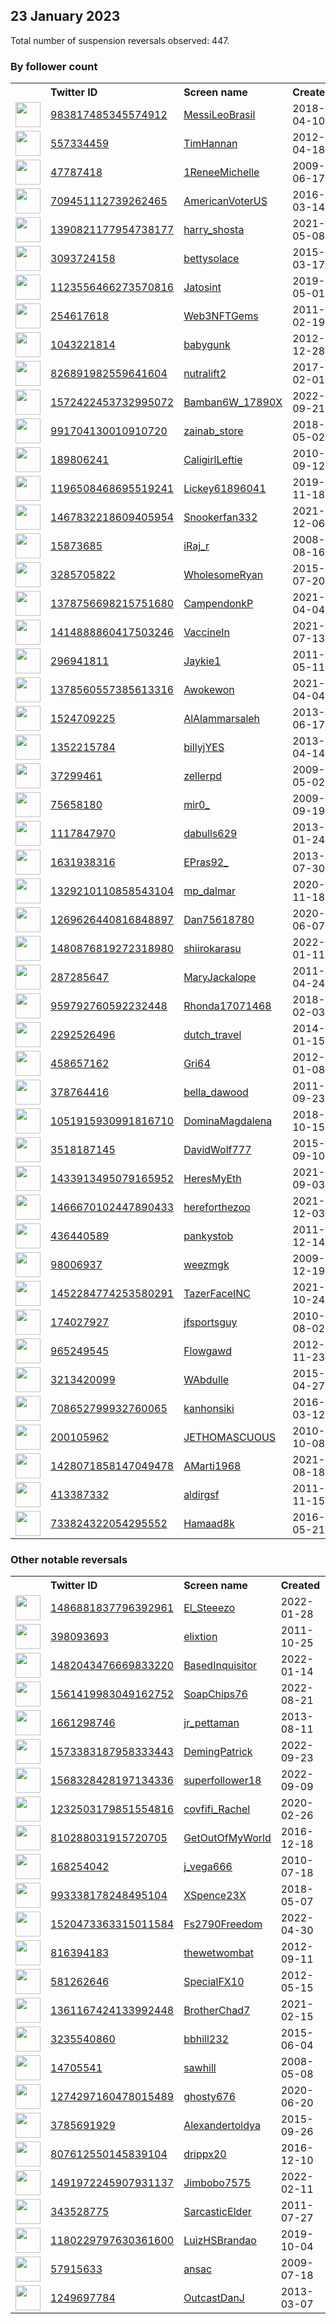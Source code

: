 
## 23 January 2023
Total number of suspension reversals observed: 447.

### By follower count
<table><tr><th></th><th align="left">Twitter ID</th><th align="left">Screen name</th>
<th align="left">Created</th><th align="left">Status</th><th align="left">Suspended</th><th align="left">Followers</th>
<tr><td><a href="https://pbs.twimg.com/profile_images/1609885524432490499/7IbpWkRw_normal.jpg"><img src="https://pbs.twimg.com/profile_images/1609885524432490499/7IbpWkRw_normal.jpg" width="40px" height="40px" align="center"/></a></td><td><a href="https://twitter.com/intent/user?user_id=983817485345574912">983817485345574912</a></td><td><a href="https://twitter.com/MessiLeoBrasil">MessiLeoBrasil</a></td><td>2018-04-10</td><td align="center">🚫</td><td>2023-01-18</td><td>158693</td></tr>
<tr><td><a href="https://pbs.twimg.com/profile_images/1630630808246517760/OZ96_vAZ_normal.jpg"><img src="https://pbs.twimg.com/profile_images/1630630808246517760/OZ96_vAZ_normal.jpg" width="40px" height="40px" align="center"/></a></td><td><a href="https://twitter.com/intent/user?user_id=557334459">557334459</a></td><td><a href="https://twitter.com/TimHannan">TimHannan</a></td><td>2012-04-18</td><td align="center"></td><td>2022-12-29</td><td>100381</td></tr>
<tr><td><a href="https://pbs.twimg.com/profile_images/1620583912173977601/4nbjJaDO_normal.jpg"><img src="https://pbs.twimg.com/profile_images/1620583912173977601/4nbjJaDO_normal.jpg" width="40px" height="40px" align="center"/></a></td><td><a href="https://twitter.com/intent/user?user_id=47787418">47787418</a></td><td><a href="https://twitter.com/1ReneeMichelle">1ReneeMichelle</a></td><td>2009-06-17</td><td align="center"></td><td>2022-11-15</td><td>57200</td></tr>
<tr><td><a href="https://pbs.twimg.com/profile_images/1618259640785174530/EVe6wSZH_normal.jpg"><img src="https://pbs.twimg.com/profile_images/1618259640785174530/EVe6wSZH_normal.jpg" width="40px" height="40px" align="center"/></a></td><td><a href="https://twitter.com/intent/user?user_id=709451112739262465">709451112739262465</a></td><td><a href="https://twitter.com/AmericanVoterUS">AmericanVoterUS</a></td><td>2016-03-14</td><td align="center"></td><td></td><td>38186</td></tr>
<tr><td><a href="https://pbs.twimg.com/profile_images/1629373990799302656/3vT4QMp0_normal.jpg"><img src="https://pbs.twimg.com/profile_images/1629373990799302656/3vT4QMp0_normal.jpg" width="40px" height="40px" align="center"/></a></td><td><a href="https://twitter.com/intent/user?user_id=1390821177954738177">1390821177954738177</a></td><td><a href="https://twitter.com/harry_shosta">harry_shosta</a></td><td>2021-05-08</td><td align="center"></td><td>2023-01-18</td><td>36480</td></tr>
<tr><td><a href="https://pbs.twimg.com/profile_images/1643669004341637120/izBccIlQ_normal.jpg"><img src="https://pbs.twimg.com/profile_images/1643669004341637120/izBccIlQ_normal.jpg" width="40px" height="40px" align="center"/></a></td><td><a href="https://twitter.com/intent/user?user_id=3093724158">3093724158</a></td><td><a href="https://twitter.com/bettysolace">bettysolace</a></td><td>2015-03-17</td><td align="center"></td><td>2022-09-16</td><td>34583</td></tr>
<tr><td><a href="https://pbs.twimg.com/profile_images/1626053654695518210/29qc9ALy_normal.jpg"><img src="https://pbs.twimg.com/profile_images/1626053654695518210/29qc9ALy_normal.jpg" width="40px" height="40px" align="center"/></a></td><td><a href="https://twitter.com/intent/user?user_id=1123556466273570816">1123556466273570816</a></td><td><a href="https://twitter.com/Jatosint">Jatosint</a></td><td>2019-05-01</td><td align="center"></td><td>2022-12-31</td><td>21933</td></tr>
<tr><td><a href="https://pbs.twimg.com/profile_images/1619393716208431107/rt9Pq5v9_normal.jpg"><img src="https://pbs.twimg.com/profile_images/1619393716208431107/rt9Pq5v9_normal.jpg" width="40px" height="40px" align="center"/></a></td><td><a href="https://twitter.com/intent/user?user_id=254617618">254617618</a></td><td><a href="https://twitter.com/Web3NFTGems">Web3NFTGems</a></td><td>2011-02-19</td><td align="center"></td><td>2023-01-10</td><td>17829</td></tr>
<tr><td><a href="https://pbs.twimg.com/profile_images/1602897132914024448/mu__y59z_normal.jpg"><img src="https://pbs.twimg.com/profile_images/1602897132914024448/mu__y59z_normal.jpg" width="40px" height="40px" align="center"/></a></td><td><a href="https://twitter.com/intent/user?user_id=1043221814">1043221814</a></td><td><a href="https://twitter.com/babygunk">babygunk</a></td><td>2012-12-28</td><td align="center"></td><td>2023-01-12</td><td>15019</td></tr>
<tr><td><a href="https://pbs.twimg.com/profile_images/854656098627977221/FsWQXl4j_normal.jpg"><img src="https://pbs.twimg.com/profile_images/854656098627977221/FsWQXl4j_normal.jpg" width="40px" height="40px" align="center"/></a></td><td><a href="https://twitter.com/intent/user?user_id=826891982559641604">826891982559641604</a></td><td><a href="https://twitter.com/nutralift2">nutralift2</a></td><td>2017-02-01</td><td align="center"></td><td>2023-01-18</td><td>13009</td></tr>
<tr><td><a href="https://pbs.twimg.com/profile_images/1604988947997655040/yrK7-oez_normal.jpg"><img src="https://pbs.twimg.com/profile_images/1604988947997655040/yrK7-oez_normal.jpg" width="40px" height="40px" align="center"/></a></td><td><a href="https://twitter.com/intent/user?user_id=1572422453732995072">1572422453732995072</a></td><td><a href="https://twitter.com/Bamban6W_17890X">Bamban6W_17890X</a></td><td>2022-09-21</td><td align="center"></td><td>2023-01-16</td><td>12871</td></tr>
<tr><td><a href="https://pbs.twimg.com/profile_images/1639970429921116161/l081VvXD_normal.jpg"><img src="https://pbs.twimg.com/profile_images/1639970429921116161/l081VvXD_normal.jpg" width="40px" height="40px" align="center"/></a></td><td><a href="https://twitter.com/intent/user?user_id=991704130010910720">991704130010910720</a></td><td><a href="https://twitter.com/zainab_store">zainab_store</a></td><td>2018-05-02</td><td align="center"></td><td>2023-01-18</td><td>12580</td></tr>
<tr><td><a href="https://pbs.twimg.com/profile_images/927972058297802752/OwtQKvqg_normal.jpg"><img src="https://pbs.twimg.com/profile_images/927972058297802752/OwtQKvqg_normal.jpg" width="40px" height="40px" align="center"/></a></td><td><a href="https://twitter.com/intent/user?user_id=189806241">189806241</a></td><td><a href="https://twitter.com/CaligirlLeftie">CaligirlLeftie</a></td><td>2010-09-12</td><td align="center"></td><td>2022-06-13</td><td>11962</td></tr>
<tr><td><a href="https://pbs.twimg.com/profile_images/1530752252494761984/IXzyRHOV_normal.jpg"><img src="https://pbs.twimg.com/profile_images/1530752252494761984/IXzyRHOV_normal.jpg" width="40px" height="40px" align="center"/></a></td><td><a href="https://twitter.com/intent/user?user_id=1196508468695519241">1196508468695519241</a></td><td><a href="https://twitter.com/Lickey61896041">Lickey61896041</a></td><td>2019-11-18</td><td align="center"></td><td>2023-01-18</td><td>9169</td></tr>
<tr><td><a href="https://pbs.twimg.com/profile_images/1570533323813916672/i4XlVNR__normal.jpg"><img src="https://pbs.twimg.com/profile_images/1570533323813916672/i4XlVNR__normal.jpg" width="40px" height="40px" align="center"/></a></td><td><a href="https://twitter.com/intent/user?user_id=1467832218609405954">1467832218609405954</a></td><td><a href="https://twitter.com/Snookerfan332">Snookerfan332</a></td><td>2021-12-06</td><td align="center"></td><td>2022-11-28</td><td>9064</td></tr>
<tr><td><a href="https://pbs.twimg.com/profile_images/1557178312245489664/ckF4jUwt_normal.jpg"><img src="https://pbs.twimg.com/profile_images/1557178312245489664/ckF4jUwt_normal.jpg" width="40px" height="40px" align="center"/></a></td><td><a href="https://twitter.com/intent/user?user_id=15873685">15873685</a></td><td><a href="https://twitter.com/iRaj_r">iRaj_r</a></td><td>2008-08-16</td><td align="center"></td><td>2023-01-18</td><td>8994</td></tr>
<tr><td><a href="https://pbs.twimg.com/profile_images/1528557809318625282/OVxRumSx_normal.jpg"><img src="https://pbs.twimg.com/profile_images/1528557809318625282/OVxRumSx_normal.jpg" width="40px" height="40px" align="center"/></a></td><td><a href="https://twitter.com/intent/user?user_id=3285705822">3285705822</a></td><td><a href="https://twitter.com/WholesomeRyan">WholesomeRyan</a></td><td>2015-07-20</td><td align="center">🔒</td><td>2022-10-28</td><td>8990</td></tr>
<tr><td><a href="https://pbs.twimg.com/profile_images/1642293188000985088/7qsb5IGS_normal.jpg"><img src="https://pbs.twimg.com/profile_images/1642293188000985088/7qsb5IGS_normal.jpg" width="40px" height="40px" align="center"/></a></td><td><a href="https://twitter.com/intent/user?user_id=1378756698215751680">1378756698215751680</a></td><td><a href="https://twitter.com/CampendonkP">CampendonkP</a></td><td>2021-04-04</td><td align="center"></td><td>2023-01-14</td><td>7284</td></tr>
<tr><td><a href="https://pbs.twimg.com/profile_images/1469044233034162178/FSGTcbZP_normal.jpg"><img src="https://pbs.twimg.com/profile_images/1469044233034162178/FSGTcbZP_normal.jpg" width="40px" height="40px" align="center"/></a></td><td><a href="https://twitter.com/intent/user?user_id=1414888860417503246">1414888860417503246</a></td><td><a href="https://twitter.com/VaccineIn">VaccineIn</a></td><td>2021-07-13</td><td align="center"></td><td>2022-10-29</td><td>7071</td></tr>
<tr><td><a href="https://pbs.twimg.com/profile_images/621036861876736000/sLZGNbTQ_normal.jpg"><img src="https://pbs.twimg.com/profile_images/621036861876736000/sLZGNbTQ_normal.jpg" width="40px" height="40px" align="center"/></a></td><td><a href="https://twitter.com/intent/user?user_id=296941811">296941811</a></td><td><a href="https://twitter.com/Jaykie1">Jaykie1</a></td><td>2011-05-11</td><td align="center"></td><td>2023-01-15</td><td>6980</td></tr>
<tr><td><a href="https://pbs.twimg.com/profile_images/1641888849793101825/poHrQNui_normal.png"><img src="https://pbs.twimg.com/profile_images/1641888849793101825/poHrQNui_normal.png" width="40px" height="40px" align="center"/></a></td><td><a href="https://twitter.com/intent/user?user_id=1378560557385613316">1378560557385613316</a></td><td><a href="https://twitter.com/Awokewon">Awokewon</a></td><td>2021-04-04</td><td align="center"></td><td>2023-01-18</td><td>6661</td></tr>
<tr><td><a href="https://pbs.twimg.com/profile_images/1628363681036640256/9t4fCQ08_normal.jpg"><img src="https://pbs.twimg.com/profile_images/1628363681036640256/9t4fCQ08_normal.jpg" width="40px" height="40px" align="center"/></a></td><td><a href="https://twitter.com/intent/user?user_id=1524709225">1524709225</a></td><td><a href="https://twitter.com/AlAlammarsaleh">AlAlammarsaleh</a></td><td>2013-06-17</td><td align="center"></td><td>2023-01-10</td><td>6058</td></tr>
<tr><td><a href="https://pbs.twimg.com/profile_images/631853417875374080/MNhJ18lM_normal.png"><img src="https://pbs.twimg.com/profile_images/631853417875374080/MNhJ18lM_normal.png" width="40px" height="40px" align="center"/></a></td><td><a href="https://twitter.com/intent/user?user_id=1352215784">1352215784</a></td><td><a href="https://twitter.com/billyjYES">billyjYES</a></td><td>2013-04-14</td><td align="center"></td><td></td><td>5952</td></tr>
<tr><td><a href="https://pbs.twimg.com/profile_images/1378495681657180160/7a6SVzvB_normal.jpg"><img src="https://pbs.twimg.com/profile_images/1378495681657180160/7a6SVzvB_normal.jpg" width="40px" height="40px" align="center"/></a></td><td><a href="https://twitter.com/intent/user?user_id=37299461">37299461</a></td><td><a href="https://twitter.com/zellerpd">zellerpd</a></td><td>2009-05-02</td><td align="center"></td><td>2023-01-04</td><td>5913</td></tr>
<tr><td><a href="https://pbs.twimg.com/profile_images/1397784541410992130/zOw9Pzwd_normal.jpg"><img src="https://pbs.twimg.com/profile_images/1397784541410992130/zOw9Pzwd_normal.jpg" width="40px" height="40px" align="center"/></a></td><td><a href="https://twitter.com/intent/user?user_id=75658180">75658180</a></td><td><a href="https://twitter.com/mir0_">mir0_</a></td><td>2009-09-19</td><td align="center"></td><td>2023-01-18</td><td>5384</td></tr>
<tr><td><a href="https://pbs.twimg.com/profile_images/1520245048612433920/P_cVXcaK_normal.jpg"><img src="https://pbs.twimg.com/profile_images/1520245048612433920/P_cVXcaK_normal.jpg" width="40px" height="40px" align="center"/></a></td><td><a href="https://twitter.com/intent/user?user_id=1117847970">1117847970</a></td><td><a href="https://twitter.com/dabulls629">dabulls629</a></td><td>2013-01-24</td><td align="center"></td><td>2023-01-12</td><td>5256</td></tr>
<tr><td><a href="https://pbs.twimg.com/profile_images/1532065535227498497/ZY__NOK0_normal.jpg"><img src="https://pbs.twimg.com/profile_images/1532065535227498497/ZY__NOK0_normal.jpg" width="40px" height="40px" align="center"/></a></td><td><a href="https://twitter.com/intent/user?user_id=1631938316">1631938316</a></td><td><a href="https://twitter.com/EPras92_">EPras92_</a></td><td>2013-07-30</td><td align="center"></td><td>2022-11-17</td><td>5202</td></tr>
<tr><td><a href="https://pbs.twimg.com/profile_images/1608681545036070913/JkyJhEb7_normal.jpg"><img src="https://pbs.twimg.com/profile_images/1608681545036070913/JkyJhEb7_normal.jpg" width="40px" height="40px" align="center"/></a></td><td><a href="https://twitter.com/intent/user?user_id=1329210110858543104">1329210110858543104</a></td><td><a href="https://twitter.com/mp_dalmar">mp_dalmar</a></td><td>2020-11-18</td><td align="center"></td><td>2023-01-15</td><td>5170</td></tr>
<tr><td><a href="https://pbs.twimg.com/profile_images/1310103037516476420/MUB-BYph_normal.jpg"><img src="https://pbs.twimg.com/profile_images/1310103037516476420/MUB-BYph_normal.jpg" width="40px" height="40px" align="center"/></a></td><td><a href="https://twitter.com/intent/user?user_id=1269626440816848897">1269626440816848897</a></td><td><a href="https://twitter.com/Dan75618780">Dan75618780</a></td><td>2020-06-07</td><td align="center">🚫</td><td>2023-01-19</td><td>5054</td></tr>
<tr><td><a href="https://pbs.twimg.com/profile_images/1631828187339452416/iiGNetRx_normal.jpg"><img src="https://pbs.twimg.com/profile_images/1631828187339452416/iiGNetRx_normal.jpg" width="40px" height="40px" align="center"/></a></td><td><a href="https://twitter.com/intent/user?user_id=1480876819272318980">1480876819272318980</a></td><td><a href="https://twitter.com/shiirokarasu">shiirokarasu</a></td><td>2022-01-11</td><td align="center"></td><td>2023-01-07</td><td>4597</td></tr>
<tr><td><a href="https://pbs.twimg.com/profile_images/1483467908953120772/-C4YXKHL_normal.jpg"><img src="https://pbs.twimg.com/profile_images/1483467908953120772/-C4YXKHL_normal.jpg" width="40px" height="40px" align="center"/></a></td><td><a href="https://twitter.com/intent/user?user_id=287285647">287285647</a></td><td><a href="https://twitter.com/MaryJackalope">MaryJackalope</a></td><td>2011-04-24</td><td align="center"></td><td>2023-01-15</td><td>4101</td></tr>
<tr><td><a href="https://pbs.twimg.com/profile_images/1542544393197977601/uiMjUc-W_normal.jpg"><img src="https://pbs.twimg.com/profile_images/1542544393197977601/uiMjUc-W_normal.jpg" width="40px" height="40px" align="center"/></a></td><td><a href="https://twitter.com/intent/user?user_id=959792760592232448">959792760592232448</a></td><td><a href="https://twitter.com/Rhonda17071468">Rhonda17071468</a></td><td>2018-02-03</td><td align="center"></td><td>2022-10-29</td><td>4066</td></tr>
<tr><td><a href="https://pbs.twimg.com/profile_images/1379425799132958733/uJ1R6gcU_normal.jpg"><img src="https://pbs.twimg.com/profile_images/1379425799132958733/uJ1R6gcU_normal.jpg" width="40px" height="40px" align="center"/></a></td><td><a href="https://twitter.com/intent/user?user_id=2292526496">2292526496</a></td><td><a href="https://twitter.com/dutch_travel">dutch_travel</a></td><td>2014-01-15</td><td align="center"></td><td>2023-01-15</td><td>3903</td></tr>
<tr><td><a href="https://pbs.twimg.com/profile_images/1618485684511055872/4yvVGRDN_normal.jpg"><img src="https://pbs.twimg.com/profile_images/1618485684511055872/4yvVGRDN_normal.jpg" width="40px" height="40px" align="center"/></a></td><td><a href="https://twitter.com/intent/user?user_id=458657162">458657162</a></td><td><a href="https://twitter.com/Gri64">Gri64</a></td><td>2012-01-08</td><td align="center"></td><td></td><td>3687</td></tr>
<tr><td><a href="https://pbs.twimg.com/profile_images/1642245561884475392/p6sdsEQ4_normal.jpg"><img src="https://pbs.twimg.com/profile_images/1642245561884475392/p6sdsEQ4_normal.jpg" width="40px" height="40px" align="center"/></a></td><td><a href="https://twitter.com/intent/user?user_id=378764416">378764416</a></td><td><a href="https://twitter.com/bella_dawood">bella_dawood</a></td><td>2011-09-23</td><td align="center"></td><td>2023-01-15</td><td>3581</td></tr>
<tr><td><a href="https://pbs.twimg.com/profile_images/1576941115990835200/HNMdqebj_normal.jpg"><img src="https://pbs.twimg.com/profile_images/1576941115990835200/HNMdqebj_normal.jpg" width="40px" height="40px" align="center"/></a></td><td><a href="https://twitter.com/intent/user?user_id=1051915930991816710">1051915930991816710</a></td><td><a href="https://twitter.com/DominaMagdalena">DominaMagdalena</a></td><td>2018-10-15</td><td align="center">🔒</td><td>2023-01-17</td><td>3424</td></tr>
<tr><td><a href="https://pbs.twimg.com/profile_images/642042175237173248/UNAI88pR_normal.jpg"><img src="https://pbs.twimg.com/profile_images/642042175237173248/UNAI88pR_normal.jpg" width="40px" height="40px" align="center"/></a></td><td><a href="https://twitter.com/intent/user?user_id=3518187145">3518187145</a></td><td><a href="https://twitter.com/DavidWolf777">DavidWolf777</a></td><td>2015-09-10</td><td align="center"></td><td>2022-09-22</td><td>3281</td></tr>
<tr><td><a href="https://pbs.twimg.com/profile_images/1638363327788371970/Y8wquvB-_normal.jpg"><img src="https://pbs.twimg.com/profile_images/1638363327788371970/Y8wquvB-_normal.jpg" width="40px" height="40px" align="center"/></a></td><td><a href="https://twitter.com/intent/user?user_id=1433913495079165952">1433913495079165952</a></td><td><a href="https://twitter.com/HeresMyEth">HeresMyEth</a></td><td>2021-09-03</td><td align="center"></td><td>2023-01-16</td><td>3172</td></tr>
<tr><td><a href="https://pbs.twimg.com/profile_images/1642356830029377536/m0ZwEU4i_normal.jpg"><img src="https://pbs.twimg.com/profile_images/1642356830029377536/m0ZwEU4i_normal.jpg" width="40px" height="40px" align="center"/></a></td><td><a href="https://twitter.com/intent/user?user_id=1466670102447890433">1466670102447890433</a></td><td><a href="https://twitter.com/hereforthezoo">hereforthezoo</a></td><td>2021-12-03</td><td align="center"></td><td>2023-01-17</td><td>3160</td></tr>
<tr><td><a href="https://pbs.twimg.com/profile_images/1617548500237180928/n4ESv4tV_normal.jpg"><img src="https://pbs.twimg.com/profile_images/1617548500237180928/n4ESv4tV_normal.jpg" width="40px" height="40px" align="center"/></a></td><td><a href="https://twitter.com/intent/user?user_id=436440589">436440589</a></td><td><a href="https://twitter.com/pankystob">pankystob</a></td><td>2011-12-14</td><td align="center"></td><td></td><td>3123</td></tr>
<tr><td><a href="https://pbs.twimg.com/profile_images/1077551666071711744/xzpZc_WE_normal.jpg"><img src="https://pbs.twimg.com/profile_images/1077551666071711744/xzpZc_WE_normal.jpg" width="40px" height="40px" align="center"/></a></td><td><a href="https://twitter.com/intent/user?user_id=98006937">98006937</a></td><td><a href="https://twitter.com/weezmgk">weezmgk</a></td><td>2009-12-19</td><td align="center"></td><td>2022-11-02</td><td>3113</td></tr>
<tr><td><a href="https://pbs.twimg.com/profile_images/1619008000668176385/LmmzFY3q_normal.jpg"><img src="https://pbs.twimg.com/profile_images/1619008000668176385/LmmzFY3q_normal.jpg" width="40px" height="40px" align="center"/></a></td><td><a href="https://twitter.com/intent/user?user_id=1452284774253580291">1452284774253580291</a></td><td><a href="https://twitter.com/TazerFaceINC">TazerFaceINC</a></td><td>2021-10-24</td><td align="center"></td><td>2023-01-18</td><td>3065</td></tr>
<tr><td><a href="https://pbs.twimg.com/profile_images/1641860356019716096/kYwzDfke_normal.jpg"><img src="https://pbs.twimg.com/profile_images/1641860356019716096/kYwzDfke_normal.jpg" width="40px" height="40px" align="center"/></a></td><td><a href="https://twitter.com/intent/user?user_id=174027927">174027927</a></td><td><a href="https://twitter.com/jfsportsguy">jfsportsguy</a></td><td>2010-08-02</td><td align="center"></td><td>2023-01-18</td><td>2764</td></tr>
<tr><td><a href="https://pbs.twimg.com/profile_images/1642995186337816579/rjHLvMjk_normal.jpg"><img src="https://pbs.twimg.com/profile_images/1642995186337816579/rjHLvMjk_normal.jpg" width="40px" height="40px" align="center"/></a></td><td><a href="https://twitter.com/intent/user?user_id=965249545">965249545</a></td><td><a href="https://twitter.com/Flowgawd">Flowgawd</a></td><td>2012-11-23</td><td align="center">🔒</td><td>2023-01-08</td><td>2655</td></tr>
<tr><td><a href="https://pbs.twimg.com/profile_images/1202119976548753408/Pzv54m3W_normal.jpg"><img src="https://pbs.twimg.com/profile_images/1202119976548753408/Pzv54m3W_normal.jpg" width="40px" height="40px" align="center"/></a></td><td><a href="https://twitter.com/intent/user?user_id=3213420099">3213420099</a></td><td><a href="https://twitter.com/WAbdulle">WAbdulle</a></td><td>2015-04-27</td><td align="center"></td><td>2023-01-15</td><td>2582</td></tr>
<tr><td><a href="https://pbs.twimg.com/profile_images/1302265955557371904/bjzmKNBS_normal.jpg"><img src="https://pbs.twimg.com/profile_images/1302265955557371904/bjzmKNBS_normal.jpg" width="40px" height="40px" align="center"/></a></td><td><a href="https://twitter.com/intent/user?user_id=708652799932760065">708652799932760065</a></td><td><a href="https://twitter.com/kanhonsiki">kanhonsiki</a></td><td>2016-03-12</td><td align="center">🚫</td><td>2023-01-19</td><td>2479</td></tr>
<tr><td><a href="https://pbs.twimg.com/profile_images/1570825137200439301/e_mtOyIB_normal.jpg"><img src="https://pbs.twimg.com/profile_images/1570825137200439301/e_mtOyIB_normal.jpg" width="40px" height="40px" align="center"/></a></td><td><a href="https://twitter.com/intent/user?user_id=200105962">200105962</a></td><td><a href="https://twitter.com/JETHOMASCUOUS">JETHOMASCUOUS</a></td><td>2010-10-08</td><td align="center"></td><td>2022-10-02</td><td>2443</td></tr>
<tr><td><a href="https://pbs.twimg.com/profile_images/1580271971622965252/8FmjqGwC_normal.jpg"><img src="https://pbs.twimg.com/profile_images/1580271971622965252/8FmjqGwC_normal.jpg" width="40px" height="40px" align="center"/></a></td><td><a href="https://twitter.com/intent/user?user_id=1428071858147049478">1428071858147049478</a></td><td><a href="https://twitter.com/AMarti1968">AMarti1968</a></td><td>2021-08-18</td><td align="center"></td><td>2022-12-07</td><td>2394</td></tr>
<tr><td><a href="https://pbs.twimg.com/profile_images/1436005586169180162/y_a94rwW_normal.jpg"><img src="https://pbs.twimg.com/profile_images/1436005586169180162/y_a94rwW_normal.jpg" width="40px" height="40px" align="center"/></a></td><td><a href="https://twitter.com/intent/user?user_id=413387332">413387332</a></td><td><a href="https://twitter.com/aldirgsf">aldirgsf</a></td><td>2011-11-15</td><td align="center"></td><td>2022-07-03</td><td>2375</td></tr>
<tr><td><a href="https://pbs.twimg.com/profile_images/1642217539978555393/ZJ7Qcmv4_normal.jpg"><img src="https://pbs.twimg.com/profile_images/1642217539978555393/ZJ7Qcmv4_normal.jpg" width="40px" height="40px" align="center"/></a></td><td><a href="https://twitter.com/intent/user?user_id=733824322054295552">733824322054295552</a></td><td><a href="https://twitter.com/Hamaad8k">Hamaad8k</a></td><td>2016-05-21</td><td align="center"></td><td>2023-01-13</td><td>2335</td></tr>
</table>

### Other notable reversals
<table><tr><th></th><th align="left">Twitter ID</th><th align="left">Screen name</th>
<th align="left">Created</th><th align="left">Status</th><th align="left">Suspended</th><th align="left">Followers</th>
<tr><td><a href="https://pbs.twimg.com/profile_images/1643401688542478336/-qYWtEuf_normal.jpg"><img src="https://pbs.twimg.com/profile_images/1643401688542478336/-qYWtEuf_normal.jpg" width="40px" height="40px" align="center"/></a></td><td><a href="https://twitter.com/intent/user?user_id=1486881837796392961">1486881837796392961</a></td><td><a href="https://twitter.com/El_Steeezo">El_Steeezo</a></td><td>2022-01-28</td><td align="center"></td><td>2023-01-12</td><td>1314</td></tr>
<tr><td><a href="https://pbs.twimg.com/profile_images/1606438689/face_pic_normal.jpg"><img src="https://pbs.twimg.com/profile_images/1606438689/face_pic_normal.jpg" width="40px" height="40px" align="center"/></a></td><td><a href="https://twitter.com/intent/user?user_id=398093693">398093693</a></td><td><a href="https://twitter.com/elixtion">elixtion</a></td><td>2011-10-25</td><td align="center">🚫</td><td>2023-01-15</td><td>79</td></tr>
<tr><td><a href="https://pbs.twimg.com/profile_images/1492838194852806659/nCKsUfvn_normal.jpg"><img src="https://pbs.twimg.com/profile_images/1492838194852806659/nCKsUfvn_normal.jpg" width="40px" height="40px" align="center"/></a></td><td><a href="https://twitter.com/intent/user?user_id=1482043476669833220">1482043476669833220</a></td><td><a href="https://twitter.com/BasedInquisitor">BasedInquisitor</a></td><td>2022-01-14</td><td align="center"></td><td>2023-01-15</td><td>13</td></tr>
<tr><td><a href="https://pbs.twimg.com/profile_images/1569952373547622400/6KECHPan_normal.jpg"><img src="https://pbs.twimg.com/profile_images/1569952373547622400/6KECHPan_normal.jpg" width="40px" height="40px" align="center"/></a></td><td><a href="https://twitter.com/intent/user?user_id=1561419983049162752">1561419983049162752</a></td><td><a href="https://twitter.com/SoapChips76">SoapChips76</a></td><td>2022-08-21</td><td align="center"></td><td>2023-01-15</td><td>399</td></tr>
<tr><td><a href="https://pbs.twimg.com/profile_images/1524231350382903296/UYSu-Y4M_normal.jpg"><img src="https://pbs.twimg.com/profile_images/1524231350382903296/UYSu-Y4M_normal.jpg" width="40px" height="40px" align="center"/></a></td><td><a href="https://twitter.com/intent/user?user_id=1661298746">1661298746</a></td><td><a href="https://twitter.com/jr_pettaman">jr_pettaman</a></td><td>2013-08-11</td><td align="center"></td><td>2022-12-24</td><td>1064</td></tr>
<tr><td><a href="https://pbs.twimg.com/profile_images/1588598024258789376/7Hg83DuN_normal.jpg"><img src="https://pbs.twimg.com/profile_images/1588598024258789376/7Hg83DuN_normal.jpg" width="40px" height="40px" align="center"/></a></td><td><a href="https://twitter.com/intent/user?user_id=1573383187958333443">1573383187958333443</a></td><td><a href="https://twitter.com/DemingPatrick">DemingPatrick</a></td><td>2022-09-23</td><td align="center"></td><td>2022-12-16</td><td>153</td></tr>
<tr><td><a href="https://pbs.twimg.com/profile_images/1638646527433244675/du4KApw3_normal.jpg"><img src="https://pbs.twimg.com/profile_images/1638646527433244675/du4KApw3_normal.jpg" width="40px" height="40px" align="center"/></a></td><td><a href="https://twitter.com/intent/user?user_id=1568328428197134336">1568328428197134336</a></td><td><a href="https://twitter.com/superfollower18">superfollower18</a></td><td>2022-09-09</td><td align="center">🔒</td><td>2023-01-19</td><td>32</td></tr>
<tr><td><a href="https://pbs.twimg.com/profile_images/1232505779527311366/3Evv4nV2_normal.jpg"><img src="https://pbs.twimg.com/profile_images/1232505779527311366/3Evv4nV2_normal.jpg" width="40px" height="40px" align="center"/></a></td><td><a href="https://twitter.com/intent/user?user_id=1232503179851554816">1232503179851554816</a></td><td><a href="https://twitter.com/covfifi_Rachel">covfifi_Rachel</a></td><td>2020-02-26</td><td align="center"></td><td>2023-01-14</td><td>160</td></tr>
<tr><td><a href="https://pbs.twimg.com/profile_images/1232386996540264450/i5FiapvL_normal.jpg"><img src="https://pbs.twimg.com/profile_images/1232386996540264450/i5FiapvL_normal.jpg" width="40px" height="40px" align="center"/></a></td><td><a href="https://twitter.com/intent/user?user_id=810288031915720705">810288031915720705</a></td><td><a href="https://twitter.com/GetOutOfMyWorld">GetOutOfMyWorld</a></td><td>2016-12-18</td><td align="center"></td><td>2022-12-07</td><td>706</td></tr>
<tr><td><a href="https://pbs.twimg.com/profile_images/609916699668709376/-TGf72Cy_normal.jpg"><img src="https://pbs.twimg.com/profile_images/609916699668709376/-TGf72Cy_normal.jpg" width="40px" height="40px" align="center"/></a></td><td><a href="https://twitter.com/intent/user?user_id=168254042">168254042</a></td><td><a href="https://twitter.com/j_vega666">j_vega666</a></td><td>2010-07-18</td><td align="center"></td><td>2023-01-17</td><td>38</td></tr>
<tr><td><a href="https://pbs.twimg.com/profile_images/1286145390811598848/3e_43_dA_normal.jpg"><img src="https://pbs.twimg.com/profile_images/1286145390811598848/3e_43_dA_normal.jpg" width="40px" height="40px" align="center"/></a></td><td><a href="https://twitter.com/intent/user?user_id=993338178248495104">993338178248495104</a></td><td><a href="https://twitter.com/XSpence23X">XSpence23X</a></td><td>2018-05-07</td><td align="center"></td><td>2023-01-13</td><td>180</td></tr>
<tr><td><a href="https://pbs.twimg.com/profile_images/1600589580687794178/38eELN5a_normal.jpg"><img src="https://pbs.twimg.com/profile_images/1600589580687794178/38eELN5a_normal.jpg" width="40px" height="40px" align="center"/></a></td><td><a href="https://twitter.com/intent/user?user_id=1520473363315011584">1520473363315011584</a></td><td><a href="https://twitter.com/Fs2790Freedom">Fs2790Freedom</a></td><td>2022-04-30</td><td align="center"></td><td>2023-01-18</td><td>768</td></tr>
<tr><td><a href="https://pbs.twimg.com/profile_images/1590135323471876103/IFwXxyHh_normal.jpg"><img src="https://pbs.twimg.com/profile_images/1590135323471876103/IFwXxyHh_normal.jpg" width="40px" height="40px" align="center"/></a></td><td><a href="https://twitter.com/intent/user?user_id=816394183">816394183</a></td><td><a href="https://twitter.com/thewetwombat">thewetwombat</a></td><td>2012-09-11</td><td align="center"></td><td>2023-01-13</td><td>599</td></tr>
<tr><td><a href="https://pbs.twimg.com/profile_images/1617561221678481416/kyhWick5_normal.jpg"><img src="https://pbs.twimg.com/profile_images/1617561221678481416/kyhWick5_normal.jpg" width="40px" height="40px" align="center"/></a></td><td><a href="https://twitter.com/intent/user?user_id=581262646">581262646</a></td><td><a href="https://twitter.com/SpecialFX10">SpecialFX10</a></td><td>2012-05-15</td><td align="center"></td><td>2023-01-10</td><td>146</td></tr>
<tr><td><a href="https://pbs.twimg.com/profile_images/1558494402498236420/Kbxx7o0z_normal.jpg"><img src="https://pbs.twimg.com/profile_images/1558494402498236420/Kbxx7o0z_normal.jpg" width="40px" height="40px" align="center"/></a></td><td><a href="https://twitter.com/intent/user?user_id=1361167424133992448">1361167424133992448</a></td><td><a href="https://twitter.com/BrotherChad7">BrotherChad7</a></td><td>2021-02-15</td><td align="center"></td><td>2023-01-16</td><td>916</td></tr>
<tr><td><a href="https://pbs.twimg.com/profile_images/1409287188508930050/eKQUIdER_normal.jpg"><img src="https://pbs.twimg.com/profile_images/1409287188508930050/eKQUIdER_normal.jpg" width="40px" height="40px" align="center"/></a></td><td><a href="https://twitter.com/intent/user?user_id=3235540860">3235540860</a></td><td><a href="https://twitter.com/bbhill232">bbhill232</a></td><td>2015-06-04</td><td align="center"></td><td>2022-12-15</td><td>552</td></tr>
<tr><td><a href="https://pbs.twimg.com/profile_images/1548111206333837312/68gvkc-Z_normal.jpg"><img src="https://pbs.twimg.com/profile_images/1548111206333837312/68gvkc-Z_normal.jpg" width="40px" height="40px" align="center"/></a></td><td><a href="https://twitter.com/intent/user?user_id=14705541">14705541</a></td><td><a href="https://twitter.com/sawhill">sawhill</a></td><td>2008-05-08</td><td align="center"></td><td>2023-01-18</td><td>1076</td></tr>
<tr><td><a href="https://pbs.twimg.com/profile_images/1624606630515191808/GZ44qrbo_normal.jpg"><img src="https://pbs.twimg.com/profile_images/1624606630515191808/GZ44qrbo_normal.jpg" width="40px" height="40px" align="center"/></a></td><td><a href="https://twitter.com/intent/user?user_id=1274297160478015489">1274297160478015489</a></td><td><a href="https://twitter.com/ghosty676">ghosty676</a></td><td>2020-06-20</td><td align="center">🚫</td><td>2023-01-18</td><td>323</td></tr>
<tr><td><a href="https://pbs.twimg.com/profile_images/1327456888234061824/V6xhB9Px_normal.jpg"><img src="https://pbs.twimg.com/profile_images/1327456888234061824/V6xhB9Px_normal.jpg" width="40px" height="40px" align="center"/></a></td><td><a href="https://twitter.com/intent/user?user_id=3785691929">3785691929</a></td><td><a href="https://twitter.com/Alexandertoldya">Alexandertoldya</a></td><td>2015-09-26</td><td align="center"></td><td>2023-01-18</td><td>52</td></tr>
<tr><td><a href="https://pbs.twimg.com/profile_images/1625752164860559362/dsmQFHvw_normal.jpg"><img src="https://pbs.twimg.com/profile_images/1625752164860559362/dsmQFHvw_normal.jpg" width="40px" height="40px" align="center"/></a></td><td><a href="https://twitter.com/intent/user?user_id=807612550145839104">807612550145839104</a></td><td><a href="https://twitter.com/drippx20">drippx20</a></td><td>2016-12-10</td><td align="center"></td><td>2023-01-17</td><td>259</td></tr>
<tr><td><a href="https://pbs.twimg.com/profile_images/1620447205562908672/MBSWeI5E_normal.jpg"><img src="https://pbs.twimg.com/profile_images/1620447205562908672/MBSWeI5E_normal.jpg" width="40px" height="40px" align="center"/></a></td><td><a href="https://twitter.com/intent/user?user_id=1491972245907931137">1491972245907931137</a></td><td><a href="https://twitter.com/Jimbobo7575">Jimbobo7575</a></td><td>2022-02-11</td><td align="center"></td><td>2022-12-03</td><td>313</td></tr>
<tr><td><a href="https://pbs.twimg.com/profile_images/1582223523581394944/fBOxHq05_normal.jpg"><img src="https://pbs.twimg.com/profile_images/1582223523581394944/fBOxHq05_normal.jpg" width="40px" height="40px" align="center"/></a></td><td><a href="https://twitter.com/intent/user?user_id=343528775">343528775</a></td><td><a href="https://twitter.com/SarcasticElder">SarcasticElder</a></td><td>2011-07-27</td><td align="center"></td><td>2023-01-18</td><td>620</td></tr>
<tr><td><a href="https://pbs.twimg.com/profile_images/1470978957176627200/WWWMUg6N_normal.jpg"><img src="https://pbs.twimg.com/profile_images/1470978957176627200/WWWMUg6N_normal.jpg" width="40px" height="40px" align="center"/></a></td><td><a href="https://twitter.com/intent/user?user_id=1180229797630361600">1180229797630361600</a></td><td><a href="https://twitter.com/LuizHSBrandao">LuizHSBrandao</a></td><td>2019-10-04</td><td align="center"></td><td>2022-12-17</td><td>708</td></tr>
<tr><td><a href="https://pbs.twimg.com/profile_images/1283115576596893696/aPSx-zvd_normal.jpg"><img src="https://pbs.twimg.com/profile_images/1283115576596893696/aPSx-zvd_normal.jpg" width="40px" height="40px" align="center"/></a></td><td><a href="https://twitter.com/intent/user?user_id=57915633">57915633</a></td><td><a href="https://twitter.com/ansac">ansac</a></td><td>2009-07-18</td><td align="center"></td><td>2023-01-16</td><td>150</td></tr>
<tr><td><a href="https://pbs.twimg.com/profile_images/1643440689752182784/kSQ21NHf_normal.jpg"><img src="https://pbs.twimg.com/profile_images/1643440689752182784/kSQ21NHf_normal.jpg" width="40px" height="40px" align="center"/></a></td><td><a href="https://twitter.com/intent/user?user_id=1249697784">1249697784</a></td><td><a href="https://twitter.com/OutcastDanJ">OutcastDanJ</a></td><td>2013-03-07</td><td align="center"></td><td>2023-01-13</td><td>642</td></tr>
</table>
